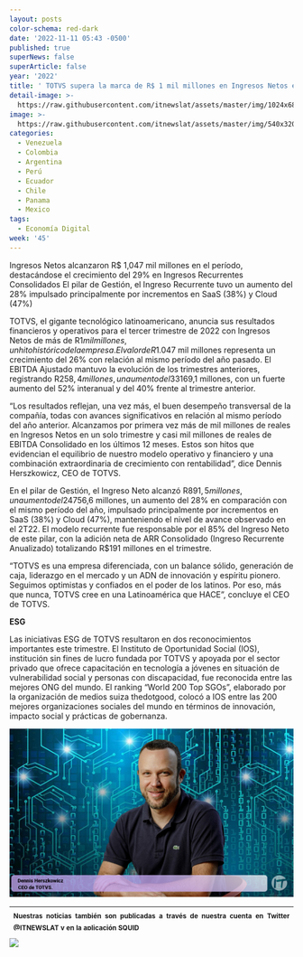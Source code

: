 ```yaml
---
layout: posts
color-schema: red-dark
date: '2022-11-11 05:43 -0500'
published: true
superNews: false
superArticle: false
year: '2022'
title: ' TOTVS supera la marca de R$ 1 mil millones en Ingresos Netos en el tercer trimestre'
detail-image: >-
  https://raw.githubusercontent.com/itnewslat/assets/master/img/1024x680/Dennis-Herszkowicz-g.jpg
image: >-
  https://raw.githubusercontent.com/itnewslat/assets/master/img/540x320/Dennis-Herszkowicz-p.jpg
categories:
  - Venezuela
  - Colombia
  - Argentina
  - Perú
  - Ecuador
  - Chile
  - Panama
  - Mexico
tags:
  - Economía Digital
week: '45'
---
```

Ingresos Netos alcanzaron R$ 1,047 mil millones en el período, destacándose el crecimiento del 29% en Ingresos Recurrentes Consolidados
El pilar de Gestión, el Ingreso Recurrente tuvo un aumento del 28% impulsado principalmente por incrementos en SaaS (38%) y Cloud (47%)

TOTVS, el gigante tecnológico latinoamericano, anuncia sus resultados financieros y operativos para el tercer trimestre de 2022 con Ingresos Netos de más de R$1 mil millones, un hito histórico de la empresa. El valor de R$1.047 mil millones representa un crecimiento del 26% con relación al mismo período del año pasado. El EBITDA Ajustado mantuvo la evolución de los trimestres anteriores, registrando R$258,4 millones, un aumento del 33% interanual, en la misma base de comparación. Otro punto destacado en el 3T22 fue el Cash Earnings[2] de R$169,1 millones, con un fuerte aumento del 52% interanual y del 40% frente al trimestre anterior.

“Los resultados reflejan, una vez más, el buen desempeño transversal de la compañía, todas con avances significativos en relación al mismo período del año anterior. Alcanzamos por primera vez más de mil millones de reales en Ingresos Netos en un solo trimestre y casi mil millones de reales de EBITDA Consolidado en los últimos 12 meses. Estos son hitos que evidencian el equilibrio de nuestro modelo operativo y financiero y una combinación extraordinaria de crecimiento con rentabilidad”, dice Dennis Herszkowicz, CEO de TOTVS.

En el pilar de Gestión, el Ingreso Neto alcanzó R$891,5 millones, un aumento del 24% en comparación con el tercer trimestre de 2021. El Ingreso Recurrente alcanzó R$756,6 millones, un aumento del 28% en comparación con el mismo período del año, impulsado principalmente por incrementos en SaaS (38%) y Cloud (47%), manteniendo el nivel de avance observado en el 2T22. El modelo recurrente fue responsable por el 85% del Ingreso Neto de este pilar, con la adición neta de ARR Consolidado (Ingreso Recurrente Anualizado) totalizando R$191 millones en el trimestre.

“TOTVS es una empresa diferenciada, con un balance sólido, generación de caja, liderazgo en el mercado y un ADN de innovación y espíritu pionero. Seguimos optimistas y confiados en el poder de los latinos. Por eso, más que nunca, TOTVS cree en una Latinoamérica que HACE”, concluye el CEO de TOTVS.

**ESG**

Las iniciativas ESG de TOTVS resultaron en dos reconocimientos importantes este trimestre. El Instituto de Oportunidad Social (IOS), institución sin fines de lucro fundada por TOTVS y apoyada por el sector privado que ofrece capacitación en tecnología a jóvenes en situación de vulnerabilidad social y personas con discapacidad, fue reconocida entre las mejores ONG del mundo. El ranking “World 200 Top SGOs”, elaborado por la organización de medios suiza thedotgood, colocó a IOS entre las 200 mejores organizaciones sociales del mundo en términos de innovación, impacto social y prácticas de gobernanza.

![](https://raw.githubusercontent.com/itnewslat/assets/master/img/540x320/Dennis-Herszkowicz-p.jpg)

<table style="height: 42px;" width="569">
<tbody>
<tr>
<td style="text-align: justify;"><sub><strong>Nuestras noticias también son publicadas a través de nuestra cuenta en Twitter <a href="https://twitter.com/itnewslat?lang=es">@ITNEWSLAT</a> y en la aplicación <a href="https://squidapp.co/en/">SQUID</a></strong></sub></td>
</tr>
</tbody>
</table>

<img src="https://tracker.metricool.com/c3po.jpg?hash=56f88a41e39ab42c063cc51676587a04"/>